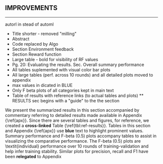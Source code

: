 ## IMPROVEMENTS
----------------------

autorl in stead of automl

- Title shorter - removed "milling"
- Abstract
- Code replaced by Algo
- Section Environment feedback
- Section Reward function
- Large table - bold for visibility of RF values
- Pg. 20: Evaluating the results. Sec. Overall summary performance
- All tables suplemented with visual color bar plots 
- All large tables (perf. across 10 rounds) and all detailed plots moved to appendix
- max values in dicated in BLUE
- Only F beta plots of all categories kept in main text
- Table of results with reference links (to actual tables and plots) 
** RESULTS sec begins with a "guide" to the the section

We present the summarized results in this section accompanied by commentary referring to detailed results made available in Appendix {\ref{apx}}. Since there are several tables and figures, for reference, we created a ****cross-linked**** Table {\ref{tbl:ref-results}}. Tables in this section and Appendix {\ref{apx}} use ****blue**** text to highlight prominent values. Summary performance and F-beta (0.5) plots accompany tables to assist in visualizing the comparative performance. The F-beta (0.5) plots are \textit{individual} performance over 10 rounds of training-validation and help infer training stability. Similar plots for precision, recall and F1 have been ****relegated**** to Appendix
